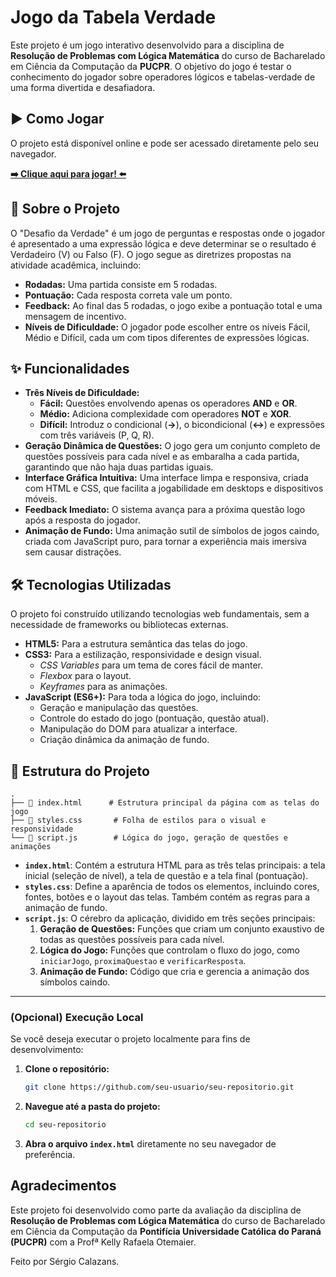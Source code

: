 # Jogo da Tabela Verdade

Este projeto é um jogo interativo desenvolvido para a disciplina de **Resolução de Problemas com Lógica Matemática** do curso de Bacharelado em Ciência da Computação da **PUCPR**. O objetivo do jogo é testar o conhecimento do jogador sobre operadores lógicos e tabelas-verdade de uma forma divertida e desafiadora.

## ▶️ Como Jogar

O projeto está disponível online e pode ser acessado diretamente pelo seu navegador.

**[➡️ Clique aqui para jogar! ⬅️]([https://seu-link-do-vercel.vercel.app](https://jogo-tabela-verdade-eta.vercel.app/))**

## 📜 Sobre o Projeto

O "Desafio da Verdade" é um jogo de perguntas e respostas onde o jogador é apresentado a uma expressão lógica e deve determinar se o resultado é Verdadeiro (V) ou Falso (F). O jogo segue as diretrizes propostas na atividade acadêmica, incluindo:

-   **Rodadas:** Uma partida consiste em 5 rodadas.
-   **Pontuação:** Cada resposta correta vale um ponto.
-   **Feedback:** Ao final das 5 rodadas, o jogo exibe a pontuação total e uma mensagem de incentivo.
-   **Níveis de Dificuldade:** O jogador pode escolher entre os níveis Fácil, Médio e Difícil, cada um com tipos diferentes de expressões lógicas.

## ✨ Funcionalidades

-   **Três Níveis de Dificuldade:**
    -   **Fácil:** Questões envolvendo apenas os operadores **AND** e **OR**.
    -   **Médio:** Adiciona complexidade com operadores **NOT** e **XOR**.
    -   **Difícil:** Introduz o condicional (**->**), o bicondicional (**<->**) e expressões com três variáveis (P, Q, R).
-   **Geração Dinâmica de Questões:** O jogo gera um conjunto completo de questões possíveis para cada nível e as embaralha a cada partida, garantindo que não haja duas partidas iguais.
-   **Interface Gráfica Intuitiva:** Uma interface limpa e responsiva, criada com HTML e CSS, que facilita a jogabilidade em desktops e dispositivos móveis.
-   **Feedback Imediato:** O sistema avança para a próxima questão logo após a resposta do jogador.
-   **Animação de Fundo:** Uma animação sutil de símbolos de jogos caindo, criada com JavaScript puro, para tornar a experiência mais imersiva sem causar distrações.

## 🛠️ Tecnologias Utilizadas

O projeto foi construído utilizando tecnologias web fundamentais, sem a necessidade de frameworks ou bibliotecas externas.

-   **HTML5:** Para a estrutura semântica das telas do jogo.
-   **CSS3:** Para a estilização, responsividade e design visual.
    -   *CSS Variables* para um tema de cores fácil de manter.
    -   *Flexbox* para o layout.
    -   *Keyframes* para as animações.
-   **JavaScript (ES6+):** Para toda a lógica do jogo, incluindo:
    -   Geração e manipulação das questões.
    -   Controle do estado do jogo (pontuação, questão atual).
    -   Manipulação do DOM para atualizar a interface.
    -   Criação dinâmica da animação de fundo.

## 📂 Estrutura do Projeto

```
.
├── 📄 index.html      # Estrutura principal da página com as telas do jogo
├── 🎨 styles.css       # Folha de estilos para o visual e responsividade
└── 🧠 script.js        # Lógica do jogo, geração de questões e animações
```

-   **`index.html`**: Contém a estrutura HTML para as três telas principais: a tela inicial (seleção de nível), a tela de questão e a tela final (pontuação).
-   **`styles.css`**: Define a aparência de todos os elementos, incluindo cores, fontes, botões e o layout das telas. Também contém as regras para a animação de fundo.
-   **`script.js`**: O cérebro da aplicação, dividido em três seções principais:
    1.  **Geração de Questões:** Funções que criam um conjunto exaustivo de todas as questões possíveis para cada nível.
    2.  **Lógica do Jogo:** Funções que controlam o fluxo do jogo, como `iniciarJogo`, `proximaQuestao` e `verificarResposta`.
    3.  **Animação de Fundo:** Código que cria e gerencia a animação dos símbolos caindo.

---

### (Opcional) Execução Local

Se você deseja executar o projeto localmente para fins de desenvolvimento:

1.  **Clone o repositório:**
    ```bash
    git clone https://github.com/seu-usuario/seu-repositorio.git
    ```
2.  **Navegue até a pasta do projeto:**
    ```bash
    cd seu-repositorio
    ```
3.  **Abra o arquivo `index.html`** diretamente no seu navegador de preferência.

## Agradecimentos

Este projeto foi desenvolvido como parte da avaliação da disciplina de **Resolução de Problemas com Lógica Matemática** do 
curso de Bacharelado em Ciência da Computação da **Pontifícia Universidade Católica do Paraná (PUCPR)** com a Profª Kelly Rafaela Otemaier.

Feito por Sérgio Calazans.


